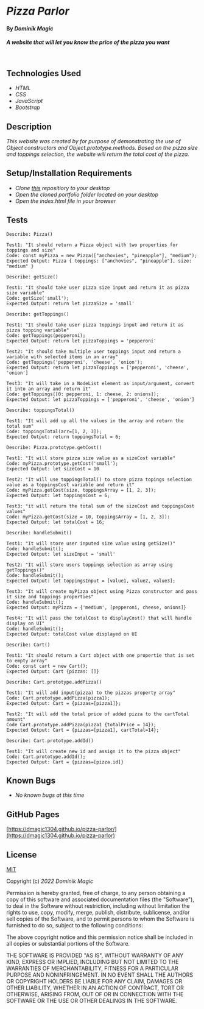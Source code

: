 # _Pizza Parlor_

#### By _**Dominik Magic**_

#### _A website that will let you know the price of the pizza you want_<p>&nbsp;</p>  

## Technologies Used

* _HTML_
* _CSS_
* _JavaScript_
* _Bootstrap_

## Description

_This website was created by for purpose of demonstrating the use of Object constructors and Object.prototype.methods. Based on the pizza size and toppings selection, the website will return the total cost of the pizza._

## Setup/Installation Requirements

* _Clone [this](https://github.com/dmagic1304/pizza-parlor) repositiory to your desktop_
* _Open the cloned portfolio folder located on your desktop_
* _Open the index.html file in your browser_

## Tests

```
Describe: Pizza()

Test1: "It should return a Pizza object with two properties for toppings and size"
Code: const myPizza = new Pizza(["anchovies", "pineapple"], "medium");
Expected Output: Pizza { toppings: ["anchovies", "pineapple"], size: "medium" }

Describe: getSize()

Test1: "It should take user pizza size input and return it as pizza size variable"
Code: getSize('small');
Expected Output: return let pizzaSize = 'small'

Describe: getToppings()

Test1: "It should take user pizza toppings input and return it as pizza topping variable"
Code: getToppings(pepperoni);
Expected Output: return let pizzaToppings = 'pepperoni'

Test2: "It should take multiple user toppings input and return a variable with selected items in an array"
Code: getToppings('pepperoni', 'cheese', 'onion');
Expected Output: return let pizzaToppings = ['pepperoni', 'cheese', 'onion']

Test3: "It will take in a NodeList element as input/argument, convert it into an array and return it"
Code: getToppings([0: pepperoni, 1: cheese, 2: onions]);
Expected Output: let pizzaToppings = ['pepperoni', 'cheese', 'onion']

Describe: toppingsTotal()

Test1: "It will add up all the values in the array and return the total sum"
Code: toppingsTotal(arr=[1, 2, 3]);
Expected Output: return toppingsTotal = 6;

Describe: Pizza.prototype.getCost()

Test1: "It will store pizza size value as a sizeCost variable"
Code: myPizza.prototype.getCost('small');
Expected Output: let sizeCost = 10 

Test2: "It will use toppingsTotal() to store pizza topings selection value as a toppingsCost variable and return it"
Code: myPizza.getCost(size, toppingsArray = [1, 2, 3]);
Expected Output: let toppingsCost = 6;

Test3: "it will return the total sum of the sizeCost and toppingsCost values"
Code: myPizza.getCost(size = 10, toppingsArray = [1, 2, 3]):
Expected Output: let totalCost = 16;

Describe: handleSubmit()

Test1: "It will store user inputed size value using getSize()"
Code: handleSubmit();
Expected Output: let sizeInput = 'small'

Test2: "It will store users toppings selection as array using getToppings()"
Code: handleSubmit();
Expected Output: let toppingsInput = [value1, value2, value3];

Test3: "It will create myPizza object using Pizza constructor and pass it size and toppings properties"
Code: handleSubmit();
Expected Output: myPizza = {'medium', [pepperoni, cheese, onions]}

Test4: "It will pass the totalCost to displayCost() that will handle display on UI"
Code: handleSubmit();
Expected Output: totalCost value displayed on UI

Describe: Cart()

Test1: "It should return a Cart object with one propertie that is set to empty array"
Code: const cart = new Cart();
Expected Output: Cart {pizzas: []}

Describe: Cart.prototype.addPizza()

Test1: "It will add input(pizza) to the pizzas property array"
Code: Cart.prototype.addPizza(pizza1);
Expected Output: Cart = {pizzas=[pizza1]};

Test2: "It will add the total price of added pizza to the cartTotal amount"
Code Cart.prototype.addPizza(pizza1 {totalPrice = 14});
Expected Output: Cart = {pizzas=[pizza1], cartTotal=14};

Describe: Cart.prototype.addId()

Test1: "It will create new id and assign it to the pizza object"
Code: Cart.prototype.addId();
Expected Output: Cart = {pizzas=[pizza.id]}
```

## Known Bugs

* _No known bugs at this time_

## GitHub Pages

[https://dmagic1304.github.io/pizza-parlor/](https://dmagic1304.github.io/pizza-parlor)

## License

[MIT](https://choosealicense.com/licenses/mit/)

Copyright (c) _2022_ _Dominik Magic_

Permission is hereby granted, free of charge, to any person obtaining a copy
of this software and associated documentation files (the "Software"), to deal
in the Software without restriction, including without limitation the rights
to use, copy, modify, merge, publish, distribute, sublicense, and/or sell
copies of the Software, and to permit persons to whom the Software is
furnished to do so, subject to the following conditions:

The above copyright notice and this permission notice shall be included in all
copies or substantial portions of the Software.

THE SOFTWARE IS PROVIDED "AS IS", WITHOUT WARRANTY OF ANY KIND, EXPRESS OR
IMPLIED, INCLUDING BUT NOT LIMITED TO THE WARRANTIES OF MERCHANTABILITY,
FITNESS FOR A PARTICULAR PURPOSE AND NONINFRINGEMENT. IN NO EVENT SHALL THE
AUTHORS OR COPYRIGHT HOLDERS BE LIABLE FOR ANY CLAIM, DAMAGES OR OTHER
LIABILITY, WHETHER IN AN ACTION OF CONTRACT, TORT OR OTHERWISE, ARISING FROM,
OUT OF OR IN CONNECTION WITH THE SOFTWARE OR THE USE OR OTHER DEALINGS IN THE
SOFTWARE.